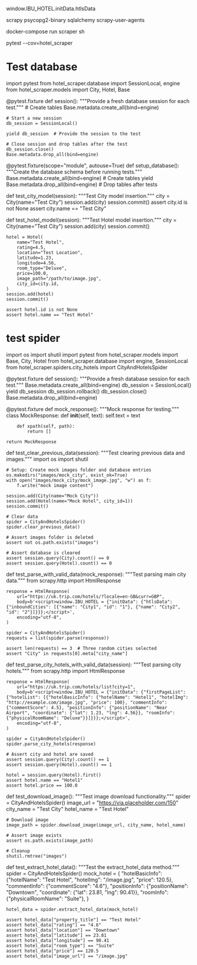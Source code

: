 window.IBU_HOTEL.initData.htlsData

scrapy
psycopg2-binary
sqlalchemy
scrapy-user-agents


docker-compose run scraper sh

pytest --cov=hotel_scraper


# Test database
import pytest
from hotel_scraper.database import SessionLocal, engine
from hotel_scraper.models import City, Hotel, Base


@pytest.fixture
def session():
    """Provide a fresh database session for each test."""
    # Create tables
    Base.metadata.create_all(bind=engine)

    # Start a new session
    db_session = SessionLocal()

    yield db_session  # Provide the session to the test

    # Close session and drop tables after the test
    db_session.close()
    Base.metadata.drop_all(bind=engine)


@pytest.fixture(scope="module", autouse=True)
def setup_database():
    """Create the database schema before running tests."""
    Base.metadata.create_all(bind=engine)  # Create tables
    yield
    Base.metadata.drop_all(bind=engine)  # Drop tables after tests


def test_city_model(session):
    """Test City model insertion."""
    city = City(name="Test City")
    session.add(city)
    session.commit()
    assert city.id is not None
    assert city.name == "Test City"


def test_hotel_model(session):
    """Test Hotel model insertion."""
    city = City(name="Test City")
    session.add(city)
    session.commit()

    hotel = Hotel(
        name="Test Hotel",
        rating=4.5,
        location="Test Location",
        latitude=1.23,
        longitude=4.56,
        room_type="Deluxe",
        price=100.0,
        image_path="/path/to/image.jpg",
        city_id=city.id,
    )
    session.add(hotel)
    session.commit()

    assert hotel.id is not None
    assert hotel.name == "Test Hotel"



# test spider
import os
import shutil
import pytest
from hotel_scraper.models import Base, City, Hotel
from hotel_scraper.database import engine, SessionLocal
from hotel_scraper.spiders.city_hotels import CityAndHotelsSpider

@pytest.fixture
def session():
    """Provide a fresh database session for each test."""
    Base.metadata.create_all(bind=engine)
    db_session = SessionLocal()
    yield db_session
    db_session.rollback()
    db_session.close()
    Base.metadata.drop_all(bind=engine)

@pytest.fixture
def mock_response():
    """Mock response for testing."""
    class MockResponse:
        def __init__(self, text):
            self.text = text

        def xpath(self, path):
            return []
    
    return MockResponse


def test_clear_previous_data(session):
    """Test clearing previous data and images."""
    import os
    import shutil

    # Setup: Create mock images folder and database entries
    os.makedirs("images/mock_city", exist_ok=True)
    with open("images/mock_city/mock_image.jpg", "w") as f:
        f.write("mock image content")

    session.add(City(name="Mock City"))
    session.add(Hotel(name="Mock Hotel", city_id=1))
    session.commit()

    # Clear data
    spider = CityAndHotelsSpider()
    spider.clear_previous_data()

    # Assert images folder is deleted
    assert not os.path.exists("images")

    # Assert database is cleared
    assert session.query(City).count() == 0
    assert session.query(Hotel).count() == 0


def test_parse_with_valid_data(mock_response):
    """Test parsing main city data."""
    from scrapy.http import HtmlResponse

    response = HtmlResponse(
        url="https://uk.trip.com/hotels/?locale=en-GB&curr=GBP",
        body=b'<script>window.IBU_HOTEL = {"initData": {"htlsData": {"inboundCities": [{"name": "City1", "id": "1"}, {"name": "City2", "id": "2"}]}}};</script>',
        encoding="utf-8",
    )

    spider = CityAndHotelsSpider()
    requests = list(spider.parse(response))

    assert len(requests) == 3  # Three random cities selected
    assert "City" in requests[0].meta["city_name"]


def test_parse_city_hotels_with_valid_data(session):
    """Test parsing city hotels."""
    from scrapy.http import HtmlResponse

    response = HtmlResponse(
        url="https://uk.trip.com/hotels/list?city=1",
        body=b'<script>window.IBU_HOTEL = {"initData": {"firstPageList": {"hotelList": [{"hotelBasicInfo": {"hotelName": "Hotel1", "hotelImg": "http://example.com/image.jpg", "price": 100}, "commentInfo": {"commentScore": 4.5}, "positionInfo": {"positionName": "Near Airport", "coordinate": {"lat": 1.23, "lng": 4.56}}, "roomInfo": {"physicalRoomName": "Deluxe"}}]}}};</script>',
        encoding="utf-8",
    )

    spider = CityAndHotelsSpider()
    spider.parse_city_hotels(response)

    # Assert city and hotel are saved
    assert session.query(City).count() == 1
    assert session.query(Hotel).count() == 1

    hotel = session.query(Hotel).first()
    assert hotel.name == "Hotel1"
    assert hotel.price == 100.0


def test_download_image():
    """Test image download functionality."""
    spider = CityAndHotelsSpider()
    image_url = "https://via.placeholder.com/150"
    city_name = "Test City"
    hotel_name = "Test Hotel"

    # Download image
    image_path = spider.download_image(image_url, city_name, hotel_name)

    # Assert image exists
    assert os.path.exists(image_path)

    # Cleanup
    shutil.rmtree("images")


def test_extract_hotel_data():
    """Test the extract_hotel_data method."""
    spider = CityAndHotelsSpider()
    mock_hotel = {
        "hotelBasicInfo": {"hotelName": "Test Hotel", "hotelImg": "/image.jpg", "price": 120.5},
        "commentInfo": {"commentScore": "4.6"},
        "positionInfo": {"positionName": "Downtown", "coordinate": {"lat": 23.81, "lng": 90.41}},
        "roomInfo": {"physicalRoomName": "Suite"},
    }

    hotel_data = spider.extract_hotel_data(mock_hotel)

    assert hotel_data["property_title"] == "Test Hotel"
    assert hotel_data["rating"] == "4.6"
    assert hotel_data["location"] == "Downtown"
    assert hotel_data["latitude"] == 23.81
    assert hotel_data["longitude"] == 90.41
    assert hotel_data["room_type"] == "Suite"
    assert hotel_data["price"] == 120.5
    assert hotel_data["image_url"] == "/image.jpg"


